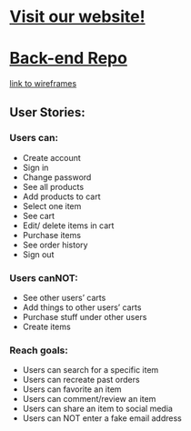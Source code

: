 # [Visit our website!](0squad.github.io/0squadmerch)
# [Back-end Repo](https://github.com/0Squad/0squadmerch-api)
[link to wireframes](https://goo.gl/photos/si3vrGCq6B87UXFg8)

## User Stories:
### Users can:
- Create account
- Sign in
- Change password
- See all products
- Add products to cart
- Select one item
- See cart
- Edit/ delete items in cart
- Purchase items
- See order history
- Sign out

### Users canNOT:
- See other users’ carts
- Add things to other users’ carts
- Purchase stuff under other users
- Create items

### Reach goals:
- Users can search for a specific item
- Users can recreate past orders
- Users can favorite an item
- Users can comment/review an item
- Users can share an item to social media
- Users can NOT enter a fake email address
